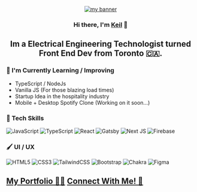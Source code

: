 <p align="center">
  <a href="https://keilmart.github.io/profile" target="_blank" rel="noreferrer"><img src="https://user-images.githubusercontent.com/52471084/156077204-b5875e76-17de-45ab-9e34-20ac473d5460.png" alt="my banner"></a>
</p>

<h3 align="center">
Hi there, I'm <a href="https://keilmart.github.io/profile" target="_blank" rel="noreferrer">Keil</a> 👋
</h3>

<h2 align="center">
Im a Electrical Engineering Technologist turned Front End Dev from Toronto 🇨🇦.
</h2> 

### 🔭 I'm Currently Learning / Improving

- TypeScript / NodeJs
- Vanilla JS (For those blazing load times)
- Startup Idea in the hospitality industry
- Mobile + Desktop Spotify Clone (Working on it soon...)

### 💾 Tech Skills
![JavaScript](https://img.shields.io/badge/javascript-%23323330.svg?style=for-the-badge&logo=javascript&logoColor=%23F7DF1E) ![TypeScript](https://img.shields.io/badge/typescript-%23007ACC.svg?style=for-the-badge&logo=typescript&logoColor=white) ![React](https://img.shields.io/badge/react-%2320232a.svg?style=for-the-badge&logo=react&logoColor=%2361DAFB) ![Gatsby](https://img.shields.io/badge/Gatsby-%23663399.svg?style=for-the-badge&logo=gatsby&logoColor=white) ![Next JS](https://img.shields.io/badge/Next-black?style=for-the-badge&logo=next.js&logoColor=white) ![Firebase](https://img.shields.io/badge/firebase-%23039BE5.svg?style=for-the-badge&logo=firebase) 

### 🖌 UI / UX
![HTML5](https://img.shields.io/badge/html5-%23E34F26.svg?style=for-the-badge&logo=html5&logoColor=white) ![CSS3](https://img.shields.io/badge/css3-%231572B6.svg?style=for-the-badge&logo=css3&logoColor=white) ![TailwindCSS](https://img.shields.io/badge/tailwindcss-%2338B2AC.svg?style=for-the-badge&logo=tailwind-css&logoColor=white) ![Bootstrap](https://img.shields.io/badge/bootstrap-%23563D7C.svg?style=for-the-badge&logo=bootstrap&logoColor=white) ![Chakra](https://img.shields.io/badge/chakra-%234ED1C5.svg?style=for-the-badge&logo=chakraui&logoColor=white) ![Figma](https://img.shields.io/badge/figma-%23F24E1E.svg?style=for-the-badge&logo=figma&logoColor=white)

## <a href="https://keilmart.github.io/profile">My Portfolio 👨‍💻</a> <a href="https://www.linkedin.com/in/keil-martin/">Connect With Me! 🤝</a>
